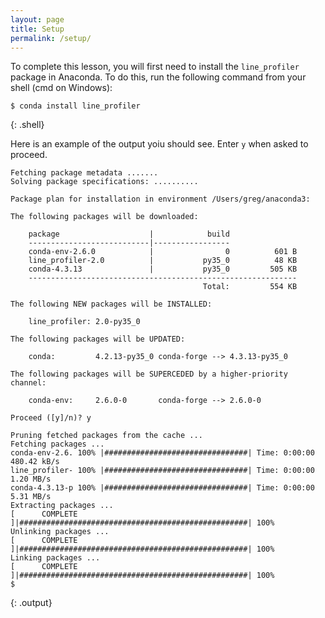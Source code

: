 ```yaml
---
layout: page
title: Setup
permalink: /setup/
---
```

To complete this lesson, you will first need to install the `line_profiler` package in Anaconda. To do this, run the following
command from your shell (cmd on Windows):

~~~
$ conda install line_profiler
~~~
{: .shell}

Here is an example of the output yoiu should see. Enter `y` when asked to proceed.

~~~
Fetching package metadata .......
Solving package specifications: ..........

Package plan for installation in environment /Users/greg/anaconda3:

The following packages will be downloaded:

    package                    |            build
    ---------------------------|-----------------
    conda-env-2.6.0            |                0          601 B
    line_profiler-2.0          |           py35_0          48 KB
    conda-4.3.13               |           py35_0         505 KB
    ------------------------------------------------------------
                                           Total:         554 KB

The following NEW packages will be INSTALLED:

    line_profiler: 2.0-py35_0               

The following packages will be UPDATED:

    conda:         4.2.13-py35_0 conda-forge --> 4.3.13-py35_0

The following packages will be SUPERCEDED by a higher-priority channel:

    conda-env:     2.6.0-0       conda-forge --> 2.6.0-0      

Proceed ([y]/n)? y

Pruning fetched packages from the cache ...
Fetching packages ...
conda-env-2.6. 100% |################################| Time: 0:00:00 480.42 kB/s
line_profiler- 100% |################################| Time: 0:00:00   1.20 MB/s
conda-4.3.13-p 100% |################################| Time: 0:00:00   5.31 MB/s
Extracting packages ...
[      COMPLETE      ]|###################################################| 100%
Unlinking packages ...
[      COMPLETE      ]|###################################################| 100%
Linking packages ...
[      COMPLETE      ]|###################################################| 100%
$ 
~~~
{: .output}
